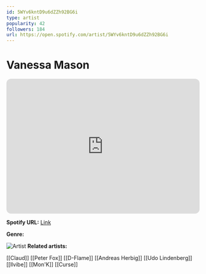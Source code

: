 ```yaml
---
id: 5WYv6kntD9u6dZZh92BG6i
type: artist
popularity: 42
followers: 184
url: https://open.spotify.com/artist/5WYv6kntD9u6dZZh92BG6i
---
```

# Vanessa Mason

<iframe style="border-radius:12px" src="https://open.spotify.com/embed/artist/5WYv6kntD9u6dZZh92BG6i" width="100%" height="352" frameBorder="0" allowfullscreen="" allow="autoplay; clipboard-write; encrypted-media; fullscreen; picture-in-picture" loading="lazy"></iframe>

**Spotify URL:** [Link](https://open.spotify.com/artist/5WYv6kntD9u6dZZh92BG6i)

**Genre:** 

![Artist](https://i.scdn.co/image/ab67616d0000b2738e18511c1511d999c352002c)
**Related artists:**

[[Claud]]
[[Peter Fox]]
[[D-Flame]]
[[Andreas Herbig]]
[[Udo Lindenberg]]
[[llvibe]]
[[Mon'K]]
[[Curse]]
